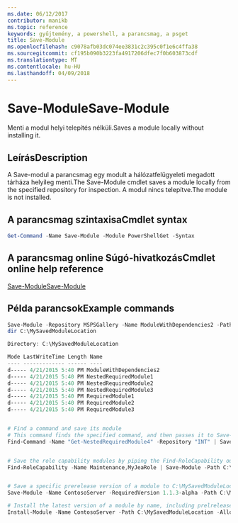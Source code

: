 ```yaml
---
ms.date: 06/12/2017
contributor: manikb
ms.topic: reference
keywords: gyűjtemény, a powershell, a parancsmag, a psget
title: Save-Module
ms.openlocfilehash: c9078afb03dc074ee3831c2c395c0f1e6c4ffa38
ms.sourcegitcommit: cf195b090b3223fa4917206dfec7f0b603873cdf
ms.translationtype: MT
ms.contentlocale: hu-HU
ms.lasthandoff: 04/09/2018
---
```

# <a name="save-module"></a><span data-ttu-id="e31b1-103">Save-Module</span><span class="sxs-lookup"><span data-stu-id="e31b1-103">Save-Module</span></span>

<span data-ttu-id="e31b1-104">Menti a modul helyi telepítés nélküli.</span><span class="sxs-lookup"><span data-stu-id="e31b1-104">Saves a module locally without installing it.</span></span>

## <a name="description"></a><span data-ttu-id="e31b1-105">Leírás</span><span class="sxs-lookup"><span data-stu-id="e31b1-105">Description</span></span>

<span data-ttu-id="e31b1-106">A Save-modul a parancsmag egy modult a hálózatfelügyeleti megadott tárháza helyileg menti.</span><span class="sxs-lookup"><span data-stu-id="e31b1-106">The Save-Module cmdlet saves a module locally from the specified repository for inspection.</span></span> <span data-ttu-id="e31b1-107">A modul nincs telepítve.</span><span class="sxs-lookup"><span data-stu-id="e31b1-107">The module is not installed.</span></span>

## <a name="cmdlet-syntax"></a><span data-ttu-id="e31b1-108">A parancsmag szintaxisa</span><span class="sxs-lookup"><span data-stu-id="e31b1-108">Cmdlet syntax</span></span>
```powershell
Get-Command -Name Save-Module -Module PowerShellGet -Syntax
```

## <a name="cmdlet-online-help-reference"></a><span data-ttu-id="e31b1-109">A parancsmag online Súgó-hivatkozás</span><span class="sxs-lookup"><span data-stu-id="e31b1-109">Cmdlet online help reference</span></span>

[<span data-ttu-id="e31b1-110">Save-Module</span><span class="sxs-lookup"><span data-stu-id="e31b1-110">Save-Module</span></span>](http://go.microsoft.com/fwlink/?LinkId=531351)

## <a name="example-commands"></a><span data-ttu-id="e31b1-111">Példa parancsok</span><span class="sxs-lookup"><span data-stu-id="e31b1-111">Example commands</span></span>

```powershell
Save-Module -Repository MSPSGallery -Name ModuleWithDependencies2 -Path C:\MySavedModuleLocation
dir C:\MySavedModuleLocation

Directory: C:\MySavedModuleLocation

Mode LastWriteTime Length Name
---- ------------- ------ ----
d----- 4/21/2015 5:40 PM ModuleWithDependencies2
d----- 4/21/2015 5:40 PM NestedRequiredModule1
d----- 4/21/2015 5:40 PM NestedRequiredModule2
d----- 4/21/2015 5:40 PM NestedRequiredModule3
d----- 4/21/2015 5:40 PM RequiredModule1
d----- 4/21/2015 5:40 PM RequiredModule2
d----- 4/21/2015 5:40 PM RequiredModule3


# Find a command and save its module
# This command finds the specified command, and then passes it to Save-Module to save it to the C:\temp folder.
Find-Command -Name "Get-NestedRequiredModule4" -Repository "INT" | Save-Module -Path "C:\temp\" -Verbose


# Save the role capability modules by piping the Find-RoleCapability output to Save-Module cmdlet.
Find-RoleCapability -Name Maintenance,MyJeaRole | Save-Module -Path C:\MyModulesPath


# Save a specific prerelease version of a module to C:\MySavedModuleLocation
Save-Module -Name ContosoServer -RequiredVersion 1.1.3-alpha -Path C:\MySavedModuleLocation -AllowPrerelease

# Install the latest version of a module by name, including prelrelease versions if one exists
Install-Module -Name ContosoServer -Path C:\MySavedModuleLocation -AllowPrerelease



```